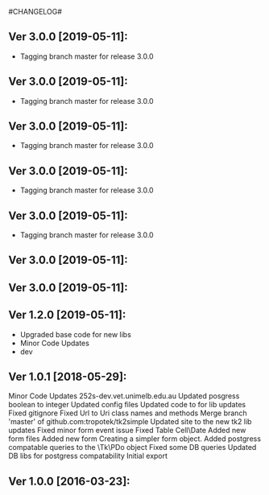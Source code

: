 
#CHANGELOG#

Ver 3.0.0 [2019-05-11]:
-------------------------------
  - Tagging branch master for release 3.0.0


Ver 3.0.0 [2019-05-11]:
-------------------------------
  - Tagging branch master for release 3.0.0


Ver 3.0.0 [2019-05-11]:
-------------------------------
  - Tagging branch master for release 3.0.0


Ver 3.0.0 [2019-05-11]:
-------------------------------
  - Tagging branch master for release 3.0.0


Ver 3.0.0 [2019-05-11]:
-------------------------------
  - Tagging branch master for release 3.0.0


Ver 3.0.0 [2019-05-11]:
-------------------------------


Ver 3.0.0 [2019-05-11]:
-------------------------------


Ver 1.2.0 [2019-05-11]:
-------------------------------
  - Upgraded base code for new libs
  - Minor Code Updates
  - dev


Ver 1.0.1 [2018-05-29]:
-------------------------------
Minor Code Updates
252s-dev.vet.unimelb.edu.au
Updated posgress boolean to integer
Updated config files
Updated code to for lib updates
Fixed gitignore
Fixed Url to Uri class names and methods
Merge branch 'master' of github.com:tropotek/tk2simple
Updated site to the new tk2 lib updates
Fixed minor form event issue
Fixed Table Cell\Date
Added new form files
Added new form
Creating a simpler form object.
Added postgress compatable queries to the \Tk\PDo object
Fixed some DB queries
Updated DB libs for postgress compatability
Initial export


Ver 1.0.0 [2016-03-23]:
-------------------------------

